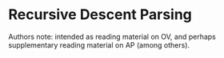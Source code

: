# Recursive Descent Parsing

Authors note: intended as reading material on OV, and perhaps supplementary
reading material on AP (among others).
